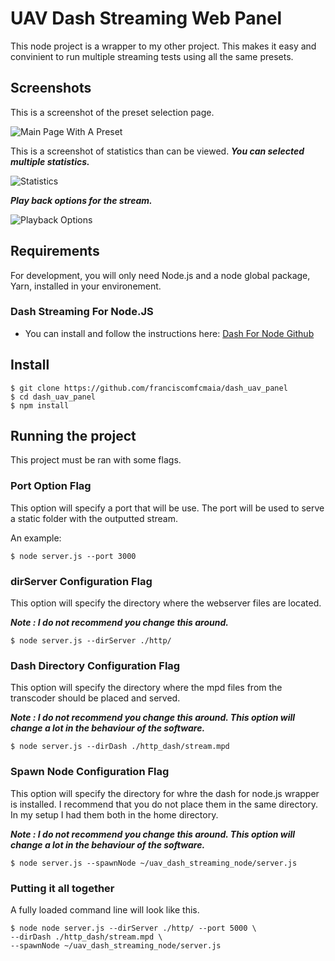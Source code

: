 # UAV Dash Streaming Web Panel

This node project is a wrapper to my other project. This makes it easy and convinient to run multiple streaming tests using all the same presets.

## Screenshots

This is a screenshot of the preset selection page.

![Main Page With A Preset](https://i.imgur.com/yaBeu8x.png)

This is a screenshot of statistics than can be viewed. ***You can selected multiple statistics.***

![Statistics](https://i.imgur.com/0jmmYyY.png)

***Play back options for the stream.***

![Playback Options](https://i.imgur.com/lB3HF6e.png)
## Requirements

For development, you will only need Node.js and a node global package, Yarn, installed in your environement.

### Dash Streaming For Node.JS
- You can install and follow the instructions here: [Dash For Node Github](https://github.com/franciscomfcmaia/uav_dash_streaming_node)
## Install

    $ git clone https://github.com/franciscomfcmaia/dash_uav_panel
    $ cd dash_uav_panel
    $ npm install

## Running the project

This project must be ran with some flags. 

###  Port Option Flag
This option will specify a port that will be use. The port will be used to serve a static folder with the outputted stream.

An example:

```
$ node server.js --port 3000
```

###  dirServer Configuration Flag
This option will specify the directory where the webserver files are located. 

***Note : I do not recommend you change this around.***

```
$ node server.js --dirServer ./http/
```

###  Dash Directory Configuration Flag
This option will specify the directory where the mpd files from the transcoder should be placed and served.

***Note : I do not recommend you change this around. This option will change a lot in the behaviour of the software.***

```
$ node server.js --dirDash ./http_dash/stream.mpd
```

###  Spawn Node Configuration Flag
This option will specify the directory for whre the dash for node.js wrapper is installed. I recommend that you do not place them in the same directory. In my setup I had them both in the home directory.

***Note : I do not recommend you change this around. This option will change a lot in the behaviour of the software.***

```
$ node server.js --spawnNode ~/uav_dash_streaming_node/server.js
```

###  Putting it all together

 A fully loaded command line will look like this.
```
$ node node server.js --dirServer ./http/ --port 5000 \
--dirDash ./http_dash/stream.mpd \
--spawnNode ~/uav_dash_streaming_node/server.js
```
